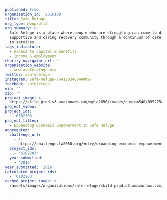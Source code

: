 ```yaml
---
published: true
organization_id: '2016188'
title: Safe Refuge
org_type: Nonprofit
org_summary: >-
  Safe Refuge is a place where people who are struggling can come to discover a
  supportive and caring recovery community through a continuum of care approach
  to services.
tags_indicators:
  - Access to capital & benefits
  - Income & employment
charity_navigator_url: ''
organization_website:
  - www.asaferefuge.org
twitter: asaferefuge
instagram: Safe-Refuge-764120340344089/
facebook: saferefuge
ein: ''
zip: ''
project_image: >-
  https://skild-prod.s3.amazonaws.com/myla2050/images/custom540/0952754165741-team91.jpg
project_video: ''
project_ids:
  - '6102203'
project_titles:
  - Expanding Economic Empowerment at Safe Refuge
aggregated:
  challenge_url:
    - >-
      https://challenge.la2050.org/entry/expanding-economic-empowerment-at-safe-refuge
  project_ids:
    - '6102203'
  year_submitted:
    - '2016'
year_submitted: '2016'
calculated_project_ids:
  - '6102203'
cached_project_image: >-
  /assets/images/organizations/safe-refuge/skild-prod.s3.amazonaws.com/myla2050/images/custom540/0952754165741-team91.jpg

---
```

